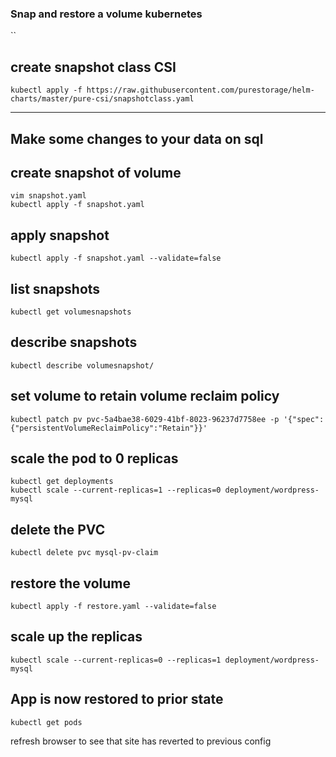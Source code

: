 ### Snap and restore a volume kubernetes
``


## create snapshot class CSI
```
kubectl apply -f https://raw.githubusercontent.com/purestorage/helm-charts/master/pure-csi/snapshotclass.yaml
```
---

Make some changes to your data on sql
---

## create snapshot of volume
```
vim snapshot.yaml
kubectl apply -f snapshot.yaml
```
## apply snapshot
```
kubectl apply -f snapshot.yaml --validate=false
```
## list snapshots 
```
kubectl get volumesnapshots
```
## describe snapshots
```
kubectl describe volumesnapshot/
```
## set volume to retain volume reclaim policy
```
kubectl patch pv pvc-5a4bae38-6029-41bf-8023-96237d7758ee -p '{"spec":{"persistentVolumeReclaimPolicy":"Retain"}}'
```
## scale the pod to 0 replicas
```
kubectl get deployments
kubectl scale --current-replicas=1 --replicas=0 deployment/wordpress-mysql

```
## delete the PVC
```
kubectl delete pvc mysql-pv-claim
```
## restore the volume
```
kubectl apply -f restore.yaml --validate=false
```
## scale up the replicas 
```
kubectl scale --current-replicas=0 --replicas=1 deployment/wordpress-mysql
```
## App is now restored to prior state
```
kubectl get pods 
```
refresh browser to see that site has reverted to previous config


